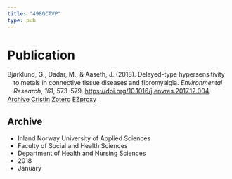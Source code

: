 ```yaml
---
title: "498QCTVP"
type: pub
---
```

<h1>Publication</h1>
<article id="csl-bib-container-498QCTVP" class="csl-bib-container">
  <div class="csl-bib-body" style="line-height: 1.35; padding-left: 1em; text-indent:-1em;">
  <div class="csl-entry">Bj&#xF8;rklund, G., Dadar, M., &amp; Aaseth, J. (2018). Delayed-type hypersensitivity to metals in connective tissue diseases and fibromyalgia. <i>Environmental Research</i>, <i>161</i>, 573&#x2013;579. <a href="https://doi.org/10.1016/j.envres.2017.12.004">https://doi.org/10.1016/j.envres.2017.12.004</a></div>
</div>
  <div class="csl-bib-buttons">
    <a href="#taxonomy-article-498QCTVP" class="csl-bib-button">Archive</a>
    <a href alt="Cristin URL" class="csl-bib-button">Cristin</a>
    <a href alt="Zotero URL" class="csl-bib-button">Zotero</a>
    <a href="http://ezproxy.inn.no/login?url=https://doi.org/10.1016/j.envres.2017.12.004" class="csl-bib-button">EZproxy</a>
  </div>
  <div id="csl-bib-meta-container-498QCTVP"></div>
</article>
<div id="csl-bib-meta-498QCTVP" class="csl-bib-meta">
  <article id="taxonomy-article-498QCTVP" class="taxonomy-article">
    <h1>Archive</h1>
    <ul>
      <li>Inland Norway University of Applied Sciences</li>
      <li>Faculty of Social and Health Sciences</li>
      <li>Department of Health and Nursing Sciences</li>
      <li>2018</li>
      <li>January</li>
    </ul>
  </article>
</div>
